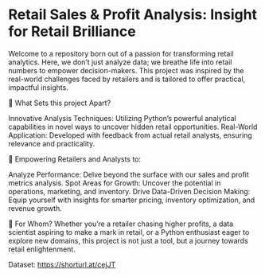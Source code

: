# Retail Sales & Profit Analysis: Insight for Retail Brilliance

Welcome to a repository born out of a passion for transforming retail analytics. Here, we don’t just analyze data; we breathe life into retail numbers to empower decision-makers. This project was inspired by the real-world challenges faced by retailers and is tailored to offer practical, impactful insights.

🌟 What Sets this project Apart?

Innovative Analysis Techniques: Utilizing Python’s powerful analytical capabilities in novel ways to uncover hidden retail opportunities.
Real-World Application: Developed with feedback from actual retail analysts, ensuring relevance and practicality.

🚀 Empowering Retailers and Analysts to:

Analyze Performance: Delve beyond the surface with our sales and profit metrics analysis.
Spot Areas for Growth: Uncover the potential in operations, marketing, and inventory.
Drive Data-Driven Decision Making: Equip yourself with insights for smarter pricing, inventory optimization, and revenue growth.

👥 For Whom?
Whether you’re a retailer chasing higher profits, a data scientist aspiring to make a mark in retail, or a Python enthusiast eager to explore new domains, this project is not just a tool, but a journey towards retail enlightenment.

Dataset: https://shorturl.at/cejJT
